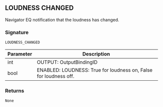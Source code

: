## LOUDNESS CHANGED

Navigator EQ notification that the loudness has changed.


### Signature

`LOUDNESS_CHANGED`


| Parameter | Description |
| --- | --- |
| int | OUTPUT: OutputBindingID |
| bool | ENABLED: LOUDNESS: True for loudness on, False for loudness off. |


### Returns

`None`

